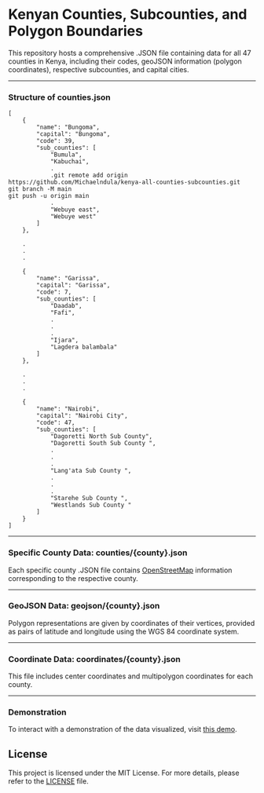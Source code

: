 # Kenyan Counties, Subcounties, and Polygon Boundaries

This repository hosts a comprehensive .JSON file containing data for all 47 counties in Kenya, including their codes, geoJSON information (polygon coordinates), respective subcounties, and capital cities.

---
### Structure of counties.json

```
[
    {
        "name": "Bungoma",
        "capital": "Bungoma",
        "code": 39,
        "sub_counties": [
            "Bumula",
            "Kabuchai",
            .
            .git remote add origin https://github.com/Michaelndula/kenya-all-counties-subcounties.git
git branch -M main
git push -u origin main
            .
            "Webuye east",
            "Webuye west"
        ]
    },
    
    .
    .
    .

    {
        "name": "Garissa",
        "capital": "Garissa",
        "code": 7,
        "sub_counties": [
            "Daadab",
            "Fafi",
            .
            .
            .
            "Ijara",
            "Lagdera balambala"
        ]
    },

    .
    .
    .

    {
        "name": "Nairobi",
        "capital": "Nairobi City",
        "code": 47,
        "sub_counties": [
            "Dagoretti North Sub County",
            "Dagoretti South Sub County ",
            .
            .
            .
            "Lang'ata Sub County ",
            .
            .
            .
            "Starehe Sub County ",
            "Westlands Sub County "
        ]
    }
]
```
---

### Specific County Data: counties/{county}.json

Each specific county .JSON file contains [OpenStreetMap](https://www.openstreetmap.org/) information corresponding to the respective county.

---

### GeoJSON Data: geojson/{county}.json

Polygon representations are given by coordinates of their vertices, provided as pairs of latitude and longitude using the WGS 84 coordinate system.

---

### Coordinate Data: coordinates/{county}.json

This file includes center coordinates and multipolygon coordinates for each county.

---

### Demonstration

To interact with a demonstration of the data visualized, visit [this demo](https://countieskenya.info).

## License

This project is licensed under the MIT License. For more details, please refer to the [LICENSE](https://github.com/Mondieki/kenya-counties-subcounties.git/blob/master/LICENSE) file.